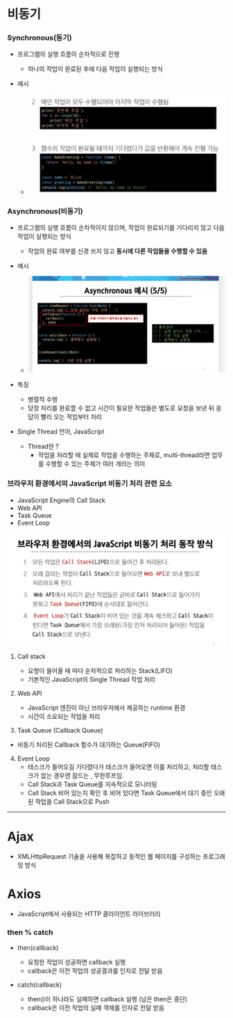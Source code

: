 # 비동기

### Synchronous(동기)
- 프로그램의 실행 흐름이 순차적으로 진행
  - 하나의 작업이 완료된 후에 다음 작업이 실행되는 방식

- 예시
  - ![Alt text](image.png)

### Asynchronous(비동기)
- 프로그램의 실행 흐름이 순차적이지 않으며, 작업이 완료되기를 기다리지 않고 다음 작업이 실행되는 방식
  - 작업의 완료 여부를 신경 쓰지 않고 **동시에 다른 작업들을 수행할 수 있음**

- 예시
  - ![Alt text](image-2.png)

- 특징
  - 병렬적 수행
  - 당장 처리를 완료할 수 없고 시간이 필요한 작업들은 별도로 요청을 보낸 뒤 응답이 빨리 오는 작업부터 처리

- Single Thread 언어, JavaScript
  - Thread란 ?
    - 작업을 처리할 때 실제로 작업을 수행하는 주체로, multi-thread라면 업무를 수행할 수 있는 주체가 여러 개라는 의미


### 브라우저 환경에서의 JavaScript 비동기 처리 관련 요소
- JavaScript Engine의 Call Stack
- Web API
- Task Queue
- Event Loop

![Alt text](image-3.png)


1. Call stack
   - 요청이 들어올 때 마다 순차적으로 처리하는 Stack(LIFO)
   - 기본적인 JavaScript의 Single Thread 작업 처리

2. Web API
   - JavaScript 엔진이 아닌 브라우저에서 제공하는 runtime 환경
   - 시간이 소요되는 작업을 처리

3. Task Queue (Callback Queue)
  - 비동기 처리된 Callback 함수가 대기하는 Queue(FIFO)

4. Event Loop
   - 테스크가 들어오길 기다렸다가 태스크가 들어오면 이를 처리하고, 처리할 태스크가 없는 경우엔 잠드는 , 무한루프임.
   - Call Stack과 Task Queue를 지속적으로 모니터링
   - Call Stack 비어 있는지 확인 후 비어 있다면 Task Queue에서 대기 중인 오래된 작업을 Call Stack으로 Push

---
# Ajax
- XMLHttpRequest 기술을 사용해 복잡하고 동적인 웹 페이지를 구성하는 프로그래밍 방식


# Axios
- JavaScript에서 사용되는 HTTP 클라이언트 라이브러리


### then % catch
- then(callback)
  - 요청한 작업이 성공하면 callback 실행
  - callback은 이전 작업의 성공결과를 인자로 전달 받음



- catch(callback)
  - then()이 하나라도 실패하면 callback 실행 (남은 then은 중단)
  - callback은 이전 작업의 실패 객체를 인자로 전달 받음
